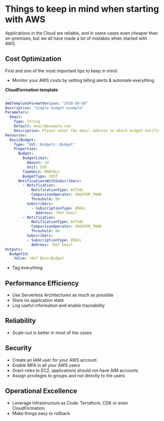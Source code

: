 # Things to keep in mind when starting with AWS

Applications in the Cloud are reliable, and in some cases even cheaper than on-premises, but we all have made a lot of mistakes when started with AWS.

## Cost Optimization

First and one of the most important tips to keep in mind:

- Monitor your AWS costs by setting billing alerts & automate everything


**CloudFormation template**

```yaml
---
AWSTemplateFormatVersion: "2010-09-09"
Description: "Simple budget example"
Parameters:
  Email:
    Type: String
    Default: email@example.com
    Description: Please enter the email address to which budget notifications should be addressed.
Resources:
  BasicBudget:
    Type: "AWS::Budgets::Budget"
    Properties:
      Budget:
        BudgetLimit:
          Amount: 10
          Unit: USD
        TimeUnit: MONTHLY
        BudgetType: COST
      NotificationsWithSubscribers:
        - Notification:
            NotificationType: ACTUAL
            ComparisonOperator: GREATER_THAN
            Threshold: 99
          Subscribers:
            - SubscriptionType: EMAIL
              Address: !Ref Email
        - Notification:
            NotificationType: ACTUAL
            ComparisonOperator: GREATER_THAN
            Threshold: 80
          Subscribers:
          - SubscriptionType: EMAIL
            Address: !Ref Email
Outputs:
  BudgetId:
    Value: !Ref BasicBudget
```

- Tag everything 

## Performance Efficiency

- Use Serverless Architectures as much as possible
- Store no application state
- Log useful information and enable traceability

## Reliability

- Scale-out is better in most of the cases

## Security

- Create an IAM user for your AWS account.
- Enable MFA in all your AWS users
- Grant roles to EC2, applications should not have AIM accounts 
- Assign privileges to groups and not directly to the users


## Operational Excellence

- Leverage Infrastructure as Code: Terraform, CDK or even CloudFormation 
- Make things easy to rollback
